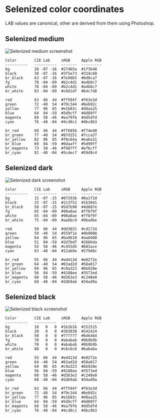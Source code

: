 Selenized color coordinates
===========================

LAB values are canonical, other are derived from them using Photoshop.


Selenized medium
----------------

![Selenized medium screenshot](http://i.imgur.com/5qpQRPe.png)

```
Color        CIE Lab     sRGB     Apple RGB
----------   ----------  -------  ---------
bg           28 -07 -16  #27465a  #1f3648
black        38 -07 -16  #3f5e73  #324c60
br_black     63 -07 -16  #7e9db5  #6d8ca7
fg           78 -04 -09  #b2c4d1  #a4b8c7
white        78 -04 -09  #b2c4d1  #a4b8c7
br_white     83 -04 -09  #c0d1df  #b4c7d8

red          63  66  44  #ff594f  #f63e3d
green        72 -40  54  #79c344  #6eb92c
yellow       77  06  65  #e1b83c  #d8aa25
blue         64  04 -59  #5d9cff  #4d89ff
magenta      68  58 -46  #ea79fb  #dd5dfd
cyan         76 -40 -04  #4cd0c1  #4bc8b3

br_red       68  66  44  #ff685b  #f74e48
br_green     77 -40  54  #87d151  #7cca37
br_yellow    82  06  65  #f0c64a  #eaba31
br_blue      69  04 -59  #6daaff  #5d99ff
br_magenta   73  58 -46  #f987ff  #ef6cff
br_cyan      81 -40 -04  #5cdecf  #59d9c4
```



Selenized dark
--------------

![Selenized dark screenshot](http://i.imgur.com/fhYxsbD.png)

```
Color        CIE Lab     sRGB     Apple RGB
----------   ----------  -------  ---------
bg           15 -07 -15  #07293b  #0a1f2d
black        25 -07 -15  #213f52  #1b3041
br_black     50 -07 -15  #5d7b90  #4d687e
fg           65 -04 -09  #90a0ae  #7f8f9f
white        65 -04 -09  #90a0ae  #7f8f9f
br_white     75 -04 -09  #aabbc9  #9badbe

red          50  66  44  #dd3031  #cd1724
green        59 -40  54  #559f1e  #4b9008
yellow       64  06  65  #ba9610  #aa8400
blue         51  04 -59  #2d7bdf  #2666da
magenta      55  58 -46  #c455d5  #b03ace
cyan         63 -40 -04  #12ab9e  #279d8c

br_red       55  66  44  #ed413d  #e0272e
br_green     64 -40  54  #63ad2d  #58a017
br_yellow    69  06  65  #c9a323  #bb920e
br_blue      56  04 -59  #4188ee  #3573ed
br_magenta   60  58 -46  #d363e3  #c248e0
br_cyan      68 -40 -04  #2db9ab  #34ad9a
```



Selenized black
---------------

![Selenized black screenshot](http://i.imgur.com/rec8DZu.png)

```
Color        CIE Lab     sRGB     Apple RGB
----------   ----------  -------  ---------
bg           10   0   0  #1b1b1b  #151515
black        20   0   0  #303030  #242424
br_black     50   0   0  #777777  #646464
fg           70   0   0  #ababab  #9b9b9b
white        70   0   0  #ababab  #9b9b9b
br_white     80   0   0  #c6c6c6  #bababa

red          55  66  44  #ed413d  #e0272e
green        64 -40  54  #63ad2d  #58a017
yellow       69  06  65  #c9a323  #bb920e
blue         56  04 -59  #4188ee  #3573ed
magenta      60  58 -46  #d363e3  #c248e0
cyan         68 -40 -04  #2db9ab  #34ad9a

br_red       63  66  44  #ff594f  #f63e3d
br_green     72 -40  54  #79c344  #6eb92c
br_yellow    77  06  65  #e1b83c  #d8aa25
br_blue      64  04 -59  #5d9cff  #4d89ff
br_magenta   68  58 -46  #ea79fb  #dd5dfd
br_cyan      76 -40 -04  #4cd0c1  #4bc8b3
```

